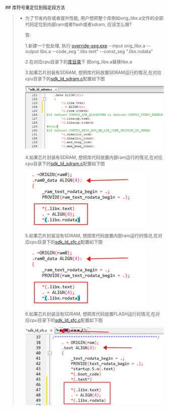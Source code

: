 ﻿﻿## 			库符号重定位到指定段方法

> * 为了节省内存或者提升性能, 用户想把整个库例如orig_libx.a文件的全部代码定位到内部ram或者flash或者sdram, 应该怎么做?
>
>   答:
>
>   1.新建一个批处理, 执行 [override-seg.exe](../../../../tools/utils/override-seg.exe)     --input orig_libx.a --output libx.a --code_seg ".libx.text" --const_seg ".libx.rodata"
>
>   2.在对应cpu目录下的[库目录](../../../../include_lib/liba/wl82)下 把orig_libx.a替换libx.a 
>
>   3.如果芯片封装有SDRAM, 想把库代码放置SDRAM运行的情况,在对应cpu目录下的[sdk_ld_sdram.c](../../../../cpu/wl82/sdk_ld_sdram.c)配置如下图
>
>   ![](图片1.png)
>
> 
>
>   4.如果芯片封装有SDRAM, 想把库代码放置内部ram运行的情况,在对应cpu目录下的[sdk_ld_sdram.c](../../../../cpu/wl82/sdk_ld_sdram.c)配置如下图
>
>   ![](图片2.png)
>
>   5.如果芯片封装没有SDRAM, 想把库代码放置内部ram运行的情况,在对应cpu目录下的[sdk_ld_sfc.c](../../../../cpu/wl82/sdk_ld_sfc.c)配置如下图
>
>   ![](图片2.png)
>
> 
>
>   6.如果芯片封装没有SDRAM, 想把库代码放置FLASH运行的情况,在对应cpu目录下的[sdk_ld_sfc.c](../../../../cpu/wl82/sdk_ld_sfc.c)配置如下图
>
>   ![](图片3.png)
>
> 
